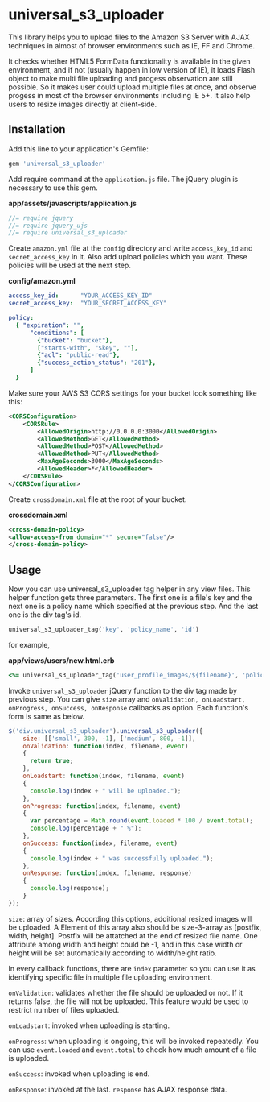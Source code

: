 universal_s3_uploader
=====================

This library helps you to upload files to the Amazon S3 Server with AJAX techniques in almost of browser environments such as IE, FF and Chrome.

It checks whether HTML5 FormData functionality is available in the given environment, and if not (usually happen in low version of IE), it loads Flash object to make multi file uploading and progess observation are still possible.
So it makes user could upload multiple files at once, and observe progess in most of the browser environments including IE 5+. It also help users to resize images directly at client-side.

## Installation

Add this line to your application's Gemfile:

```ruby
gem 'universal_s3_uploader'
```


Add require command at the `application.js` file. The jQuery plugin is necessary to use this gem.

**app/assets/javascripts/application.js**
```js
//= require jquery
//= require jquery_ujs
//= require universal_s3_uploader
```


Create `amazon.yml` file at the `config` directory and write `access_key_id` and `secret_access_key` in it. Also add upload policies which you want. These policies will be used at the next step.

**config/amazon.yml**
```yml
access_key_id: 	    "YOUR_ACCESS_KEY_ID"
secret_access_key: 	"YOUR_SECRET_ACCESS_KEY"

policy:
  { "expiration": "",
      "conditions": [
        {"bucket": "bucket"},
        ["starts-with", "$key", ""],
        {"acl": "public-read"},
        {"success_action_status": "201"},
      ]
  }
```


Make sure your AWS S3 CORS settings for your bucket look something like this:
```xml
<CORSConfiguration>
    <CORSRule>
        <AllowedOrigin>http://0.0.0.0:3000</AllowedOrigin>
        <AllowedMethod>GET</AllowedMethod>
        <AllowedMethod>POST</AllowedMethod>
        <AllowedMethod>PUT</AllowedMethod>
        <MaxAgeSeconds>3000</MaxAgeSeconds>
        <AllowedHeader>*</AllowedHeader>
    </CORSRule>
</CORSConfiguration>
```


Create `crossdomain.xml` file at the root of your bucket.

**crossdomain.xml**
```xml
<cross-domain-policy>
<allow-access-from domain="*" secure="false"/>
</cross-domain-policy>
```


## Usage

Now you can use universal_s3_uploader tag helper in any view files. This helper function gets three parameters. The first one is a file's key and the next one is a policy name which specified at the previous step. And the last one is the div tag's id.

```ruby
universal_s3_uploader_tag('key', 'policy_name', 'id')
```

for example,

**app/views/users/new.html.erb**
```ruby
<%= universal_s3_uploader_tag('user_profile_images/${filename}', 'policy', 'profile_image_uploader') %>
```


Invoke `universal_s3_uploader` jQuery function to the div tag made by previous step. You can give `size` array and `onValidation, onLoadstart, onProgress, onSuccess, onResponse` callbacks as option. Each function's form is same as below.

```js
$('div.universal_s3_uploader').universal_s3_uploader({
    size: [['small', 300, -1], ['medium', 800, -1]],
    onValidation: function(index, filename, event)
    {
      return true;
    },
    onLoadstart: function(index, filename, event)
    {
      console.log(index + " will be uploaded.");
    },
    onProgress: function(index, filename, event)
    {
      var percentage = Math.round(event.loaded * 100 / event.total);
      console.log(percentage + " %");
    },
    onSuccess: function(index, filename, event)
    {
      console.log(index + " was successfully uploaded.");
    },
    onResponse: function(index, filename, response)
    {
      console.log(response);
    }
});
```
`size`: array of sizes. According this options, additional resized images will be uploaded. A Element of this array also should be size-3-array as [postfix, width, height]. Postfix will be attatched at the end of resized file name. One attribute among width and height could be -1, and in this case width or height will be set automatically according to width/height ratio.

In every callback functions, there are `index` parameter so you can use it as identifying specific file in multiple file uploading environment.

`onValidation`: validates whether the file should be uploaded or not. If it returns false, the file will not be uploaded. This feature would be used to restrict number of files uploaded.

`onLoadstart`: invoked when uploading is starting.

`onProgress`: when uploading is ongoing, this will be invoked repeatedly. You can use `event.loaded` and `event.total` to check how much amount of a file is uploaded.

`onSuccess`: invoked when uploading is end.

`onResponse`: invoked at the last. `response` has AJAX response data.